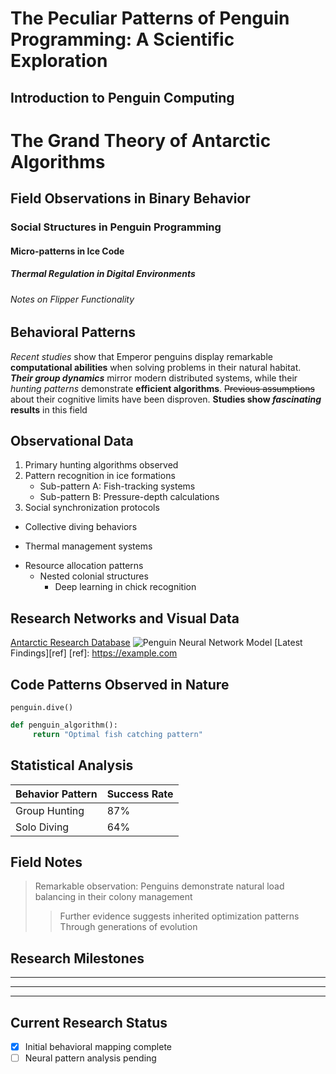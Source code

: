 # The Peculiar Patterns of Penguin Programming: A Scientific Exploration

## Introduction to Penguin Computing

# The Grand Theory of Antarctic Algorithms

## Field Observations in Binary Behavior

### Social Structures in Penguin Programming

#### Micro-patterns in Ice Code

##### Thermal Regulation in Digital Environments

###### Notes on Flipper Functionality

## Behavioral Patterns

_Recent studies_ show that Emperor penguins display remarkable **computational abilities** when
solving problems in their natural habitat. **_Their group dynamics_** mirror modern distributed
systems, while their _hunting patterns_ demonstrate **efficient algorithms**. ~~Previous
assumptions~~ about their cognitive limits have been disproven. **Studies show _fascinating_
results** in this field

## Observational Data

1. Primary hunting algorithms observed
2. Pattern recognition in ice formations
   - Sub-pattern A: Fish-tracking systems
   - Sub-pattern B: Pressure-depth calculations
3. Social synchronization protocols

- Collective diving behaviors

* Thermal management systems

- Resource allocation patterns
  - Nested colonial structures
    - Deep learning in chick recognition

## Research Networks and Visual Data

[Antarctic Research Database](https://example.com) ![Penguin Neural Network Model](image.jpg)
[Latest Findings][ref] [ref]: https://example.com

## Code Patterns Observed in Nature

`penguin.dive()`

```python
def penguin_algorithm():
     return "Optimal fish catching pattern"
```

## Statistical Analysis

| Behavior Pattern | Success Rate |
| ---------------- | ------------ |
| Group Hunting    | 87%          |
| Solo Diving      | 64%          |

## Field Notes

> Remarkable observation: Penguins demonstrate natural load balancing in their colony management
>
> > Further evidence suggests inherited optimization patterns Through generations of evolution

## Research Milestones

---

---

---

## Current Research Status

- [x] Initial behavioral mapping complete
- [ ] Neural pattern analysis pending
